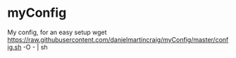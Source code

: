 # myConfig

My config, for an easy setup
wget https://raw.githubusercontent.com/danielmartincraig/myConfig/master/config.sh -O - | sh